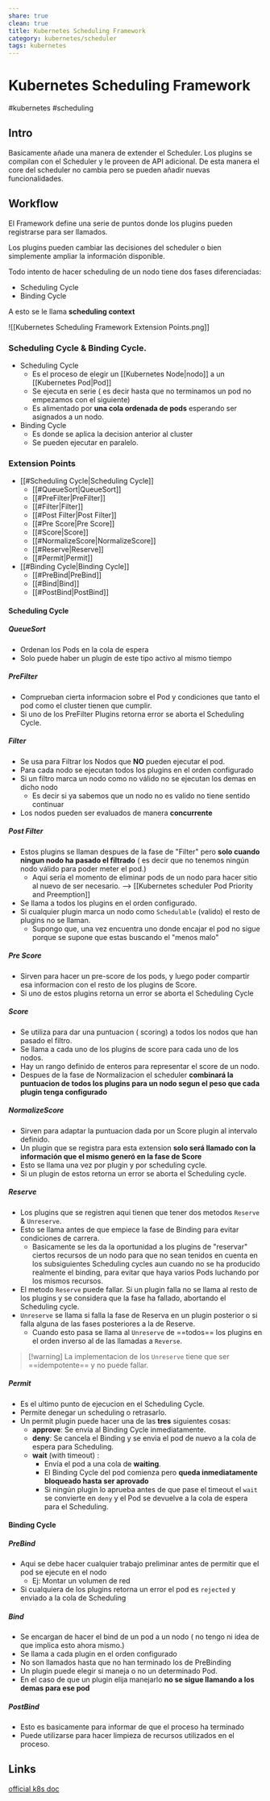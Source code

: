 ```yaml
---
share: true
clean: true
title: Kubernetes Scheduling Framework
category: kubernetes/scheduler
tags: kubernetes
---
```

# Kubernetes Scheduling Framework
#kubernetes #scheduling 
## Intro
Basicamente añade una manera de extender el Scheduler. 
Los plugins se compilan con el Scheduler y le proveen de API adicional.
De esta manera el core del scheduler no cambia pero se pueden añadir nuevas funcionalidades.



## Workflow

El Framework define una serie de puntos donde los plugins pueden registrarse para ser llamados.

Los plugins pueden cambiar las decisiones del scheduler o bien simplemente ampliar la información disponible.

Todo intento de hacer scheduling de un nodo tiene dos fases diferenciadas:

- Scheduling Cycle
- Binding Cycle

A esto se le llama **scheduling context**

![[Kubernetes Scheduling Framework Extension Points.png]]

### Scheduling Cycle & Binding Cycle.

- Scheduling Cycle
  - Es el proceso de elegir un [[Kubernetes Node|nodo]] a un [[Kubernetes Pod|Pod]]
  - Se ejecuta en serie ( es decir hasta que no terminamos un pod no empezamos con el siguiente)
  - Es alimentado por **una cola ordenada de pods** esperando ser asignados a un nodo.
- Binding Cycle
  - Es donde se aplica la decision anterior al cluster
  - Se pueden ejecutar en paralelo.

### Extension Points
- [[#Scheduling Cycle|Scheduling Cycle]]
  - [[#QueueSort|QueueSort]]
  - [[#PreFilter|PreFilter]]
  - [[#Filter|Filter]]
  - [[#Post Filter|Post Filter]]
  - [[#Pre Score|Pre Score]]
  - [[#Score|Score]]
  - [[#NormalizeScore|NormalizeScore]]
  - [[#Reserve|Reserve]]
  - [[#Permit|Permit]]
- [[#Binding Cycle|Binding Cycle]]
  - [[#PreBind|PreBind]]
  - [[#Bind|Bind]]
  - [[#PostBind|PostBind]]

#### Scheduling Cycle


##### QueueSort
- Ordenan los Pods en la cola de espera
- Solo puede haber un plugin de este tipo activo al mismo tiempo

##### PreFilter
- Comprueban cierta informacion sobre el Pod y condiciones que tanto el pod como el cluster tienen que cumplir.
- Si uno de los PreFilter Plugins retorna error se aborta el Scheduling Cycle.

##### Filter
- Se usa para Filtrar los Nodos que **NO** pueden ejecutar el pod.
- Para cada nodo se ejecutan todos los plugins en el orden configurado
- Si un filtro marca un nodo como no válido no se ejecutan los demas en dicho nodo 
  - Es decir si ya sabemos que un nodo no es valido no tiene sentido continuar
- Los nodos pueden ser evaluados de manera **concurrente**

##### Post Filter
- Estos plugins se llaman despues de la fase de "Filter" pero **solo cuando ningun nodo ha pasado el filtrado** ( es decir que no tenemos ningún nodo válido para poder meter el pod.)
  - Aqui sería el momento de eliminar pods de un nodo para hacer sitio al nuevo de ser necesario. --> [[Kubernetes scheduler Pod Priority and Preemption]]
- Se llama a todos los plugins en el orden configurado.
- Si cualquier plugin marca un nodo como `Schedulable` (valido) el resto de plugins no se llaman.
  - Supongo que, una vez encuentra uno donde encajar el pod no sigue porque se supone que estas buscando el "menos malo"

##### Pre Score
- Sirven para hacer un pre-score de los pods, y luego poder compartir esa informacion con el resto de los plugins de Score.
- Si uno de estos plugins retorna un error se aborta el Scheduling Cycle

##### Score
- Se utiliza para dar una puntuacion ( scoring) a todos los nodos que han pasado el filtro.
- Se llama a cada uno de los plugins de score para cada uno de los nodos.
- Hay un rango definido de enteros para representar el score de un nodo.
- Despues de la fase de Normalizacion el scheduler **combinará la puntuacion de todos los plugins para un nodo segun el peso que cada plugin tenga configurado**

##### NormalizeScore
- Sirven para adaptar la puntuacion dada por un Score plugin al intervalo definido.
- Un plugin que se registra para esta extension **solo será llamado con la información que el mismo generó en la fase de Score**
- Esto se llama una vez por plugin y por scheduling cycle.
- Si un plugin de estos retorna un error se aborta el Scheduling cycle.

##### Reserve
- Los plugins que se registren aqui tienen que tener dos metodos `Reserve` & `Unreserve`.
- Esto se llama antes de que empiece la fase de Binding para evitar condiciones de carrera.
  - Basicamente se les da la oportunidad a los plugins de "reservar" ciertos recursos de un nodo para que no sean tenidos en cuenta en los subsiguientes Scheduling cycles aun cuando no se ha producido realmente el binding, para evitar que haya varios Pods luchando por los mismos recursos.
- El metodo `Reserve` puede fallar. Si un plugin falla no se llama al resto de los plugins y se considera que la fase ha fallado, abortando el Scheduling cycle.
- `Unreserve` se llama si falla la fase de Reserva en un plugin posterior o si falla alguna de las fases posteriores a la de Reserve.
  - Cuando esto pasa se llama al `Unreserve` de ==todos== los plugins en el orden inverso al de las llamadas a `Reverse`.
> [!warning] La implementacion de los `Unreserve` tiene que ser ==idempotente== y no puede fallar.


##### Permit
- Es el ultimo punto de ejecucion en el Scheduling Cycle. 
- Permite denegar un scheduling o retrasarlo.
- Un permit plugin puede hacer una de las **tres** siguientes cosas:
  - **approve**: Se envía al  Binding Cycle inmediatamente.
  - **deny**: Se cancela el Binding y se envia el pod de nuevo a la cola de espera para Scheduling.
  - **wait** (with timeout) :  
    - Envía el pod a una cola de **waiting**.
    - El Binding Cycle del pod comienza pero **queda inmediatamente bloqueado hasta ser aprovado**
    - Si ningún plugin lo aprueba antes de que pase el timeout el `wait` se convierte en `deny` y el Pod se devuelve a la cola de espera para el Scheduling.

#### Binding Cycle

##### PreBind
- Aqui se debe hacer cualquier trabajo preliminar antes de permitir que el pod se ejecute en el nodo
  - Ej: Montar un volumen de red
- Si cualquiera de los plugins retorna un error el pod es `rejected` y enviado a la cola de Scheduling

##### Bind
- Se encargan de hacer el bind de un pod a un nodo ( no tengo ni idea de que implica esto ahora mismo.)
- Se llama a cada plugin en el orden configurado
- No son llamados hasta que no han terminado los de PreBinding
- Un plugin puede elegir si maneja o no un determinado Pod.
- En el caso de que un plugin elija manejarlo **no se sigue llamando a los demas para ese pod**


##### PostBind
- Esto es basicamente para informar de que el proceso ha terminado
- Puede utilizarse para hacer limpieza de recursos utilizados en el proceso.


## Links
[official k8s doc](https://kubernetes.io/docs/concepts/scheduling-eviction/scheduling-framework/)
